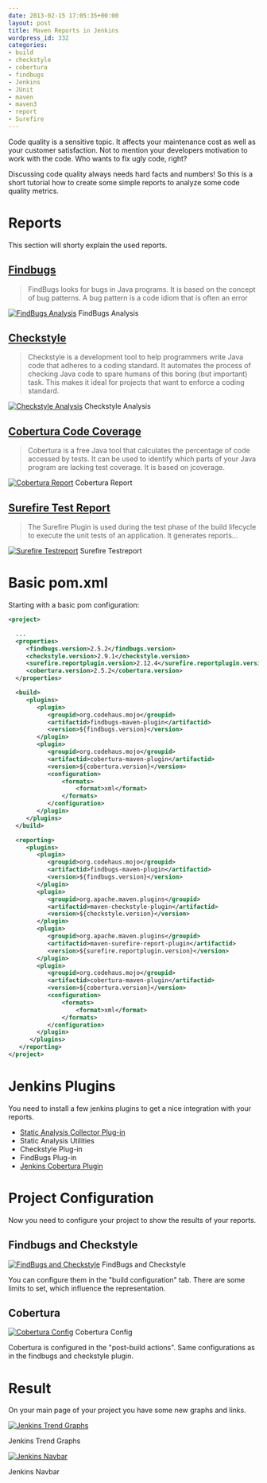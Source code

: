 ```yaml
---
date: 2013-02-15 17:05:35+00:00
layout: post
title: Maven Reports in Jenkins
wordpress_id: 332
categories:
- build
- checkstyle
- cobertura
- findbugs
- Jenkins
- JUnit
- maven
- maven3
- report
- Surefire
---
```


Code quality is a sensitive topic. It affects your maintenance cost as well as your customer satisfaction. Not to mention your developers motivation to work with the code. Who wants to fix ugly code, right?

Discussing code quality always needs hard facts and numbers! So this is a short tutorial how to create some simple reports to analyze some code quality metrics.

# Reports


This section will shorty explain the used reports.


## [Findbugs](http://mojo.codehaus.org/findbugs-maven-plugin/)


> FindBugs looks for bugs in Java programs. It is based on the concept of bug patterns. A bug pattern is a code idiom
> that is often an error


[![FindBugs Analysis](http://mukis.de/pages/wp-content/uploads/2013/02/Auswahl_027-1024x271.png)](http://mukis.de/pages/wp-content/uploads/2013/02/Auswahl_027.png) FindBugs Analysis


## [Checkstyle](http://maven.apache.org/plugins/maven-checkstyle-plugin/)


> Checkstyle is a development tool to help programmers write Java code that adheres to a coding standard. It automates
> the process of checking Java code to spare humans of this boring (but important) task. This makes it ideal for
> projects that want to enforce a coding standard.


[![Checkstyle Analysis](http://mukis.de/pages/wp-content/uploads/2013/02/Auswahl_026-1024x285.png)](http://mukis.de/pages/wp-content/uploads/2013/02/Auswahl_026.png) Checkstyle Analysis


## [Cobertura Code Coverage](http://mojo.codehaus.org/cobertura-maven-plugin/)


> Cobertura is a free Java tool that calculates the percentage of code accessed by tests. It can be used to identify
> which parts of your Java program are lacking test coverage. It is based on jcoverage.


[![Cobertura Report](http://mukis.de/pages/wp-content/uploads/2013/02/Auswahl_025-1024x352.png)](http://mukis.de/pages/wp-content/uploads/2013/02/Auswahl_025.png) Cobertura Report


## [Surefire Test Report](http://maven.apache.org/surefire/maven-surefire-plugin/)


> The Surefire Plugin is used during the test phase of the build lifecycle to execute the unit tests of an application.
> It generates reports...


[![Surefire Testreport](http://mukis.de/pages/wp-content/uploads/2013/02/Auswahl_028-1024x104.png)](http://mukis.de/pages/wp-content/uploads/2013/02/Auswahl_028.png) Surefire Testreport


# Basic pom.xml

Starting with a basic pom configuration:


```xml
<project>

  ...
  <properties>
     <findbugs.version>2.5.2</findbugs.version>
     <checkstyle.version>2.9.1</checkstyle.version>
     <surefire.reportplugin.version>2.12.4</surefire.reportplugin.version>
     <cobertura.version>2.5.2</cobertura.version>
  </properties>

  <build>
     <plugins>
        <plugin>
           <groupid>org.codehaus.mojo</groupid>
           <artifactid>findbugs-maven-plugin</artifactid>
           <version>${findbugs.version}</version>
        </plugin>
        <plugin>
           <groupid>org.codehaus.mojo</groupid>
           <artifactid>cobertura-maven-plugin</artifactid>
           <version>${cobertura.version}</version>
           <configuration>
               <formats>
                   <format>xml</format>
               </formats>
           </configuration>
        </plugin>
     </plugins>
  </build>

  <reporting>
     <plugins>
        <plugin>
           <groupid>org.codehaus.mojo</groupid>
           <artifactid>findbugs-maven-plugin</artifactid>
           <version>${findbugs.version}</version>
        </plugin>
        <plugin>
           <groupid>org.apache.maven.plugins</groupid>
           <artifactid>maven-checkstyle-plugin</artifactid>
           <version>${checkstyle.version}</version>
        </plugin>
        <plugin>
           <groupid>org.apache.maven.plugins</groupid>
           <artifactid>maven-surefire-report-plugin</artifactid>
           <version>${surefire.reportplugin.version}</version>
        </plugin>
        <plugin>
           <groupid>org.codehaus.mojo</groupid>
           <artifactid>cobertura-maven-plugin</artifactid>
           <version>${cobertura.version}</version>
           <configuration>
               <formats>
                   <format>xml</format>
               </formats>
           </configuration>
        </plugin>
      </plugins>
   </reporting>
</project>
```


# Jenkins Plugins

You need to install a few jenkins plugins to get a nice integration with your reports.


* [Static Analysis Collector Plug-in](https://wiki.jenkins-ci.org/display/JENKINS/Static+Code+Analysis+Plug-ins)
* Static Analysis Utilities
* Checkstyle Plug-in
* FindBugs Plug-in
* [Jenkins Cobertura Plugin](https://wiki.jenkins-ci.org/display/JENKINS/Cobertura+Plugin)

# Project Configuration

Now you need to configure your project to show the results of your reports.


## Findbugs and Checkstyle

[![FindBugs and Checkstyle](http://mukis.de/pages/wp-content/uploads/2013/02/Auswahl_029-1024x362.png)](http://mukis.de/pages/wp-content/uploads/2013/02/Auswahl_029.png) FindBugs and Checkstyle

You can configure them in the "build configuration" tab. There are some limits to set, which influence the representation.

## Cobertura

[![Cobertura Config](http://mukis.de/pages/wp-content/uploads/2013/02/Auswahl_030-1024x498.png)](http://mukis.de/pages/wp-content/uploads/2013/02/Auswahl_030.png) Cobertura Config

Cobertura is configured in the "post-build actions". Same configurations as in the findbugs and checkstyle plugin.


# Result

On your main page of your project you have some new graphs and links.

[![Jenkins Trend Graphs](http://mukis.de/pages/wp-content/uploads/2013/02/Auswahl_031.png)](http://mukis.de/pages/wp-content/uploads/2013/02/Auswahl_031.png)

Jenkins Trend Graphs

[![Jenkins Navbar](http://mukis.de/pages/wp-content/uploads/2013/02/Auswahl_032.png)](http://mukis.de/pages/wp-content/uploads/2013/02/Auswahl_032.png)

Jenkins Navbar
